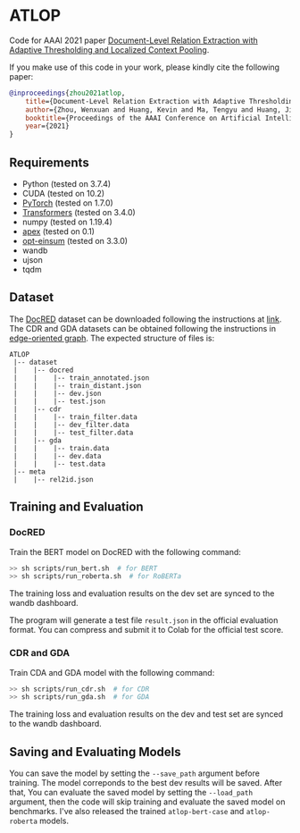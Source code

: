 # ATLOP
Code for AAAI 2021 paper [Document-Level Relation Extraction with Adaptive Thresholding and Localized Context Pooling](https://arxiv.org/abs/2010.11304).

If you make use of this code in your work, please kindly cite the following paper:

```bibtex
@inproceedings{zhou2021atlop,
	title={Document-Level Relation Extraction with Adaptive Thresholding and Localized Context Pooling},
	author={Zhou, Wenxuan and Huang, Kevin and Ma, Tengyu and Huang, Jing},
	booktitle={Proceedings of the AAAI Conference on Artificial Intelligence},
	year={2021}
}
```
## Requirements
* Python (tested on 3.7.4)
* CUDA (tested on 10.2)
* [PyTorch](http://pytorch.org/) (tested on 1.7.0)
* [Transformers](https://github.com/huggingface/transformers) (tested on 3.4.0)
* numpy (tested on 1.19.4)
* [apex](https://github.com/NVIDIA/apex) (tested on 0.1)
* [opt-einsum](https://github.com/dgasmith/opt_einsum) (tested on 3.3.0)
* wandb
* ujson
* tqdm

## Dataset
The [DocRED](https://www.aclweb.org/anthology/P19-1074/) dataset can be downloaded following the instructions at [link](https://github.com/thunlp/DocRED/tree/master/data). The CDR and GDA datasets can be obtained following the instructions in [edge-oriented graph](https://github.com/fenchri/edge-oriented-graph). The expected structure of files is:
```
ATLOP
 |-- dataset
 |    |-- docred
 |    |    |-- train_annotated.json        
 |    |    |-- train_distant.json
 |    |    |-- dev.json
 |    |    |-- test.json
 |    |-- cdr
 |    |    |-- train_filter.data
 |    |    |-- dev_filter.data
 |    |    |-- test_filter.data
 |    |-- gda
 |    |    |-- train.data
 |    |    |-- dev.data
 |    |    |-- test.data
 |-- meta
 |    |-- rel2id.json
```

## Training and Evaluation
### DocRED
Train the BERT model on DocRED with the following command:

```bash
>> sh scripts/run_bert.sh  # for BERT
>> sh scripts/run_roberta.sh  # for RoBERTa
```

The training loss and evaluation results on the dev set are synced to the wandb dashboard.

The program will generate a test file `result.json` in the official evaluation format. You can compress and submit it to Colab for the official test score.

### CDR and GDA
Train CDA and GDA model with the following command:
```bash
>> sh scripts/run_cdr.sh  # for CDR
>> sh scripts/run_gda.sh  # for GDA
```

The training loss and evaluation results on the dev and test set are synced to the wandb dashboard.

## Saving and Evaluating Models
You can save the model by setting the `--save_path` argument before training. The model correponds to the best dev results will be saved. After that, You can evaluate the saved model by setting the `--load_path` argument, then the code will skip training and evaluate the saved model on benchmarks. I've also released the trained `atlop-bert-case` and `atlop-roberta` models.
